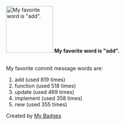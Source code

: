 <img src="https://my-badges.github.io/my-badges/favorite-word.png" alt="My favorite word is &quot;add&quot;." title="My favorite word is &quot;add&quot;." width="128">
<strong>My favorite word is &quot;add&quot;.</strong>
<br><br>

My favorite commit message words are:

1. add (used 819 times)
2. function (used 518 times)
3. update (used 469 times)
4. implement (used 358 times)
5. new (used 355 times)


Created by <a href="https://github.com/my-badges/my-badges">My Badges</a>